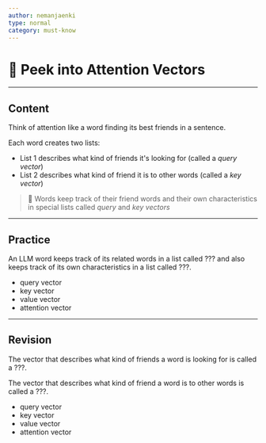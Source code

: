 ```yaml
---
author: nemanjaenki
type: normal
category: must-know
---
```


# 👀 Peek into Attention Vectors

---

## Content

Think of attention like a word finding its best friends in a sentence.

Each word creates two lists:
- List 1 describes what kind of friends it's looking for (called a *query vector*)
- List 2 describes what kind of friend it is to other words (called a *key vector*)

> 💫 Words keep track of their friend words and their own characteristics in special lists called *query* and *key vectors*

---

## Practice

An LLM word keeps track of its related words in a list called ??? and also keeps track of its own characteristics in a list called ???.

- query vector
- key vector
- value vector
- attention vector

---

## Revision

The vector that describes what kind of friends a word is looking for is called a ???.

The vector that describes what kind of friend a word is to other words is called a ???.

- query vector
- key vector
- value vector
- attention vector

